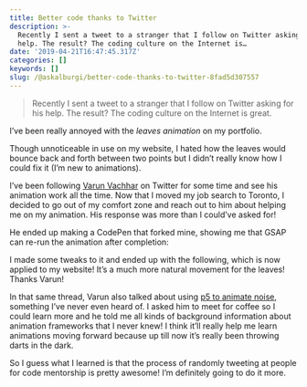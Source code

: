 ```yaml
---
title: Better code thanks to Twitter
description: >-
  Recently I sent a tweet to a stranger that I follow on Twitter asking for his
  help. The result? The coding culture on the Internet is…
date: '2019-04-21T16:47:45.317Z'
categories: []
keywords: []
slug: /@askalburgi/better-code-thanks-to-twitter-8fad5d307557
---
```


> Recently I sent a tweet to a stranger that I follow on Twitter asking for his help. The result? The coding culture on the Internet is great.

I’ve been really annoyed with the _leaves animation_ on my portfolio.

Though unnoticeable in use on my website, I hated how the leaves would bounce back and forth between two points but I didn’t really know how I could fix it (I’m new to animations).

I’ve been following [Varun Vachhar](https://medium.com/u/1aeed18fd27d) on Twitter for some time and see his animation work all the time. Now that I moved my job search to Toronto, I decided to go out of my comfort zone and reach out to him about helping me on my animation. His response was more than I could’ve asked for!

He ended up making a CodePen that forked mine, showing me that GSAP can re-run the animation after completion:

I made some tweaks to it and ended up with the following, which is now applied to my website! It’s a much more natural movement for the leaves! Thanks Varun!

In that same thread, Varun also talked about using [p5 to animate noise](https://p5js.org/reference/#/p5/noise), something I’ve never even heard of. I asked him to meet for coffee so I could learn more and he told me all kinds of background information about animation frameworks that I never knew! I think it’ll really help me learn animations moving forward because up till now it’s really been throwing darts in the dark.

So I guess what I learned is that the process of randomly tweeting at people for code mentorship is pretty awesome! I’m definitely going to do it more.